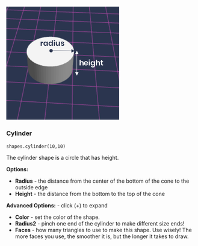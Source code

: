 
![Cylinder](/docs/reference/shapes/cylinder.png?v=DOCVER-1) 

### Cylinder
```sig
shapes.cylinder(10,10)
```
The cylinder shape is a circle that has height. 



**Options:**
* **Radius** - the distance from the center of the bottom of the cone to the outside edge
* **Height** - the distance from the bottom to the top of the cone

**Advanced Options:** - click (+) to expand
* **Color** - set the color of the shape. 
* **Radius2** - pinch one end of the cylinder to make different size ends!
* **Faces** - how many triangles to use to make this shape.  Use wisely! The more faces you use, the smoother it is, but the longer it takes to draw.

